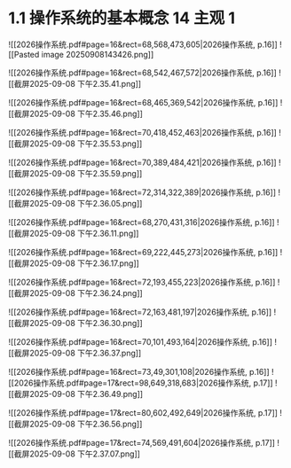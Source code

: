 # 1.1  操作系统的基本概念 14 主观 1 
![[2026操作系统.pdf#page=16&rect=68,568,473,605|2026操作系统, p.16]]
![[Pasted image 20250908143426.png]]


![[2026操作系统.pdf#page=16&rect=68,542,467,572|2026操作系统, p.16]]
![[截屏2025-09-08 下午2.35.41.png]]



![[2026操作系统.pdf#page=16&rect=68,465,369,542|2026操作系统, p.16]]
![[截屏2025-09-08 下午2.35.46.png]]



![[2026操作系统.pdf#page=16&rect=70,418,452,463|2026操作系统, p.16]]
![[截屏2025-09-08 下午2.35.53.png]]



![[2026操作系统.pdf#page=16&rect=70,389,484,421|2026操作系统, p.16]]
![[截屏2025-09-08 下午2.35.59.png]]



![[2026操作系统.pdf#page=16&rect=72,314,322,389|2026操作系统, p.16]]
![[截屏2025-09-08 下午2.36.05.png]]



![[2026操作系统.pdf#page=16&rect=68,270,431,316|2026操作系统, p.16]]
![[截屏2025-09-08 下午2.36.11.png]]



![[2026操作系统.pdf#page=16&rect=69,222,445,273|2026操作系统, p.16]]
![[截屏2025-09-08 下午2.36.17.png]]



![[2026操作系统.pdf#page=16&rect=72,193,455,223|2026操作系统, p.16]]
![[截屏2025-09-08 下午2.36.24.png]]



![[2026操作系统.pdf#page=16&rect=72,163,481,197|2026操作系统, p.16]]
![[截屏2025-09-08 下午2.36.30.png]]



![[2026操作系统.pdf#page=16&rect=70,101,493,164|2026操作系统, p.16]]
![[截屏2025-09-08 下午2.36.37.png]]

![[2026操作系统.pdf#page=16&rect=73,49,301,108|2026操作系统, p.16]]
![[2026操作系统.pdf#page=17&rect=98,649,318,683|2026操作系统, p.17]]
![[截屏2025-09-08 下午2.36.49.png]]

![[2026操作系统.pdf#page=17&rect=80,602,492,649|2026操作系统, p.17]]
![[截屏2025-09-08 下午2.36.56.png]]



![[2026操作系统.pdf#page=17&rect=74,569,491,604|2026操作系统, p.17]]
![[截屏2025-09-08 下午2.37.07.png]]




